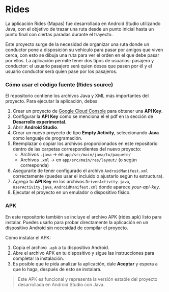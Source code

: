 # Rides

La aplicación Rides (Mapas) fue desarrollada en Android Studio utilizando Java, con el objetivo de trazar una ruta desde un punto inicial hasta un punto final con ciertas paradas durante el trayecto. 

Este proyecto surge de la necesidad de organizar una ruta donde un conductor pone a disposición su vehículo para pasar por amigos que viven cerca, con esto se dibuja una ruta para ver el orden en el que debe pasar por ellos. La aplicación permite tener dos tipos de usuarios: pasajero y conductor: el usuario pasajero será quien desea que pasen por él y el usuario conductor será quien pase por los pasajeros. 

### Cómo usar el código fuente (Rides source)

El repositorio contiene los archivos Java y XML más importantes del proyecto. Para ejecutar la aplicación, debes:

1. Crear un proyecto de [Google Cloud Console](https://console.cloud.google.com/?pli=1) para obtener una **API Key**.
2. Configurar la **API Key** como se menciona el el pdf en la sección de **Desarrollo experimental**. 
3. Abrir **Android Studio**. 
4. Crear un nuevo proyecto de tipo **Empty Activity**, seleccionando **Java** como lenguaje de programación.
5. Reemplazar o copiar los archivos proporcionados en este repositorio dentro de las carpetas correspondientes del nuevo proyecto:
    * Archivos `.java`  → en `app/src/main/java/tu/paquete/`
    * Archivos `.xml` → en `app/src/main/res/layout/` (o según corresponda)
6. Asegurarte de tener configurado el archivo `AndroidManifest.xml` correctamente (puedes usar el incluido o ajustarlo según tu estructura).
7. Agrega tu **API Key** en los archivos `DriverActivity.java`, `UserActivity.java`, `AndroidManifest.xml` donde aparece _your-api-key_. 
8. Ejecutar el proyecto en un emulador o dispositivo físico.

### APK 

En este repositorio también se incluye el archivo APK (rides.apk) listo para instalar. Puedes usarlo para probar directamente la aplicación en un dispositivo Android sin necesidad de compilar el proyecto.

Cómo instalar el APK:

1. Copia el archivo `.apk` a tu dispositivo Android.
2. Abre el archivo APK en tu dispositivo y sigue las instrucciones para completar la instalación.
3. Es posible que te pida analizar la aplicación, dale **Aceptar** y espera a que lo haga, después de esto se instalará. 

> Este APK es funcional y representa la versión estable del proyecto desarrollada en Android Studio con Java.


